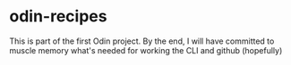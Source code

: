 # odin-recipes

This is part of the first Odin project. By the end, I will have committed to muscle memory what's needed for working the CLI and github (hopefully)

